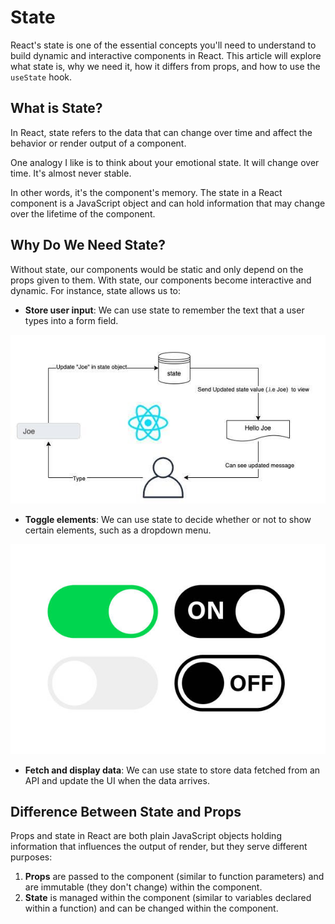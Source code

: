 # State

React's state is one of the essential concepts you'll need to understand to build dynamic and interactive components in React. This article will explore what state is, why we need it, how it differs from props, and how to use the `useState` hook.

## What is State?

In React, state refers to the data that can change over time and affect the behavior or render output of a component. 

One analogy I like is to think about your emotional state. It will change over time. It's almost never stable.

In other words, it's the component's memory. The state in a React component is a JavaScript object and can hold information that may change over the lifetime of the component.

## Why Do We Need State?

Without state, our components would be static and only depend on the props given to them. With state, our components become interactive and dynamic. For instance, state allows us to:

- **Store user input**: We can use state to remember the text that a user types into a form field.

![Untitled](./state/untitled.png)

- **Toggle elements**: We can use state to decide whether or not to show certain elements, such as a dropdown menu.

![Untitled](./state/untitled-1.png)

- **Fetch and display data**: We can use state to store data fetched from an API and update the UI when the data arrives.

## Difference Between State and Props

Props and state in React are both plain JavaScript objects holding information that influences the output of render, but they serve different purposes:

1. **Props** are passed to the component (similar to function parameters) and are immutable (they don't change) within the component.
2. **State** is managed within the component (similar to variables declared within a function) and can be changed within the component.

##